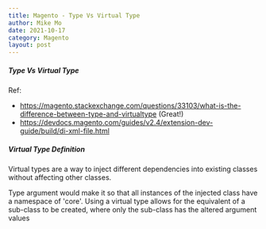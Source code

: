 ```yaml
---
title: Magento - Type Vs Virtual Type
author: Mike Mo
date: 2021-10-17
category: Magento
layout: post
---
```


##### Type Vs Virtual Type
Ref: 
- https://magento.stackexchange.com/questions/33103/what-is-the-difference-between-type-and-virtualtype (Great!)
- https://devdocs.magento.com/guides/v2.4/extension-dev-guide/build/di-xml-file.html

##### Virtual Type Definition
Virtual types are a way to inject different dependencies into existing classes without affecting other classes.

Type argument would make it so that all instances of the injected class have a namespace of 'core'. Using a virtual type allows for the equivalent of a sub-class to be created, where only the sub-class has the altered argument values
